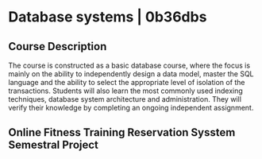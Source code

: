 # Database systems | 0b36dbs 

## Course Description

The course is constructed as a basic database course, where the focus is mainly on the ability to independently design a data model, master the SQL language and the ability to select the appropriate level of isolation of the transactions. Students will also learn the most commonly used indexing techniques, database system architecture and administration. They will verify their knowledge by completing an ongoing independent assignment.

## Online Fitness Training Reservation Sysstem Semestral Project
